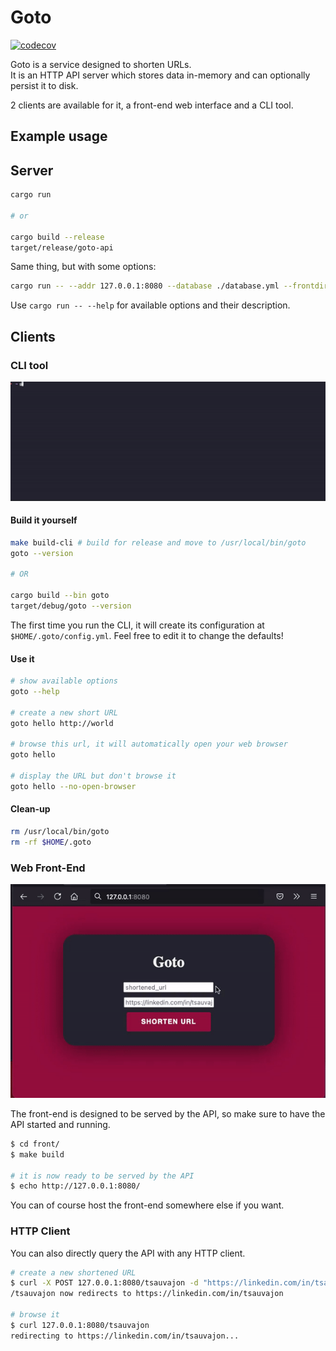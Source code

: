 # Goto

[![codecov](https://codecov.io/gh/tsauvajon/goto/branch/master/graph/badge.svg?token=998InbDC0M)](https://codecov.io/gh/tsauvajon/goto)

Goto is a service designed to shorten URLs.  
It is an HTTP API server which stores data in-memory and can optionally persist
it to disk.

2 clients are available for it, a front-end web interface and a CLI tool.

## Example usage

## Server

```sh
cargo run

# or

cargo build --release
target/release/goto-api
```

Same thing, but with some options:
```sh
cargo run -- --addr 127.0.0.1:8080 --database ./database.yml --frontdir front/dist/
```

Use `cargo run -- --help` for available options and their description.

## Clients

### CLI tool

![CLI tool demo](/demo-cli.gif)

#### Build it yourself
```sh
make build-cli # build for release and move to /usr/local/bin/goto
goto --version

# OR

cargo build --bin goto
target/debug/goto --version
```

The first time you run the CLI, it will create its configuration at
`$HOME/.goto/config.yml`. Feel free to edit it to change the defaults!

#### Use it

```sh
# show available options
goto --help

# create a new short URL
goto hello http://world

# browse this url, it will automatically open your web browser
goto hello

# display the URL but don't browse it
goto hello --no-open-browser
```

#### Clean-up

```sh
rm /usr/local/bin/goto
rm -rf $HOME/.goto
```

### Web Front-End

![Front-end Demo](/demo-front.gif)

The front-end is designed to be served by the API, so make sure to have the API
started and running.

```sh
$ cd front/
$ make build

# it is now ready to be served by the API
$ echo http://127.0.0.1:8080/
```

You can of course host the front-end somewhere else if you want.

### HTTP Client

You can also directly query the API with any HTTP client.

```sh
# create a new shortened URL
$ curl -X POST 127.0.0.1:8080/tsauvajon -d "https://linkedin.com/in/tsauvajon"
/tsauvajon now redirects to https://linkedin.com/in/tsauvajon

# browse it
$ curl 127.0.0.1:8080/tsauvajon
redirecting to https://linkedin.com/in/tsauvajon...
```
